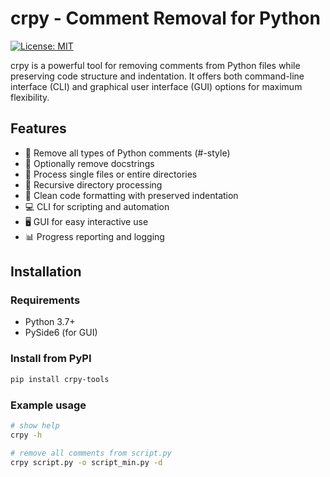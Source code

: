 # crpy - Comment Removal for Python

[![License: MIT](https://img.shields.io/badge/License-MIT-yellow.svg)](https://opensource.org/licenses/MIT)

crpy is a powerful tool for removing comments from Python files while preserving code structure and indentation. It offers both command-line interface (CLI) and graphical user interface (GUI) options for maximum flexibility.

## Features

- 🚀 Remove all types of Python comments (#-style)
- 📝 Optionally remove docstrings
- 📁 Process single files or entire directories
- 🔁 Recursive directory processing
- 🎨 Clean code formatting with preserved indentation
- 💻 CLI for scripting and automation
- 🖥️ GUI for easy interactive use
- 📊 Progress reporting and logging

## Installation

### Requirements
- Python 3.7+
- PySide6 (for GUI)

### Install from PyPI
```bash
pip install crpy-tools
```
### Example usage
```bash
# show help
crpy -h

# remove all comments from script.py
crpy script.py -o script_min.py -d
```